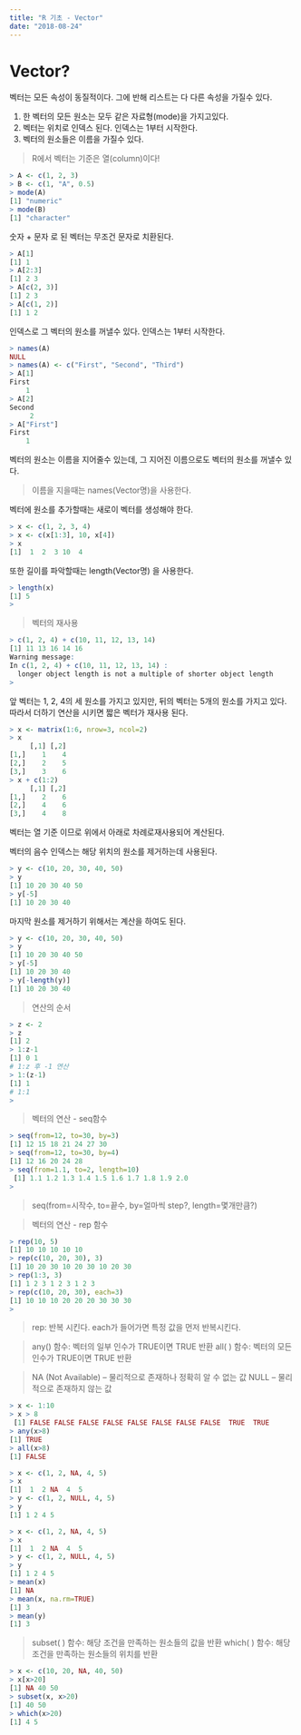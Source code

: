 ```yaml
---
title: "R 기초 - Vector"
date: "2018-08-24"
---
```


# Vector?

벡터는 모든 속성이 동질적이다. 그에 반해 리스트는 다 다른 속성을 가질수 있다.

1. 한 벡터의 모든 원소는 모두 같은 자료형(mode)을 가지고있다.
2. 벡터는 위치로 인덱스 된다. 인덱스는 1부터 시작한다.
3. 벡터의 원소들은 이름을 가질수 있다.

> R에서 벡터는 기준은 열(column)이다!

```r
> A <- c(1, 2, 3)
> B <- c(1, "A", 0.5)
> mode(A)
[1] "numeric"
> mode(B)
[1] "character"
```

숫자 + 문자 로 된 벡터는 무조건 문자로 치환된다.

```r
> A[1]
[1] 1
> A[2:3]
[1] 2 3
> A[c(2, 3)]
[1] 2 3
> A[c(1, 2)]
[1] 1 2
```

인덱스로 그 벡터의 원소를 꺼낼수 있다. 인덱스는 1부터 시작한다.

```r
> names(A)
NULL
> names(A) <- c("First", "Second", "Third")
> A[1]
First
    1
> A[2]
Second
     2
> A["First"]
First
    1
```

벡터의 원소는 이름을 지어줄수 있는데, 그 지어진 이름으로도 벡터의 원소를 꺼낼수 있다.

> 이름을 지을때는 names(Vector명)을 사용한다.

벡터에 원소를 추가할때는 새로이 벡터를 생성해야 한다.

```r
> x <- c(1, 2, 3, 4)
> x <- c(x[1:3], 10, x[4])
> x
[1]  1  2  3 10  4

```

또한 길이를 파악할때는 length(Vector명) 을 사용한다.

```r
> length(x)
[1] 5
>

```

> 벡터의 재사용

```r
> c(1, 2, 4) + c(10, 11, 12, 13, 14)
[1] 11 13 16 14 16
Warning message:
In c(1, 2, 4) + c(10, 11, 12, 13, 14) :
  longer object length is not a multiple of shorter object length
>
```

앞 벡터는 1, 2, 4의 세 원소를 가지고 있지만, 뒤의 벡터는 5개의 원소를 가지고 있다. 따라서 더하기 연산을 시키면 짧은 벡터가 재사용 된다.

```r
> x <- matrix(1:6, nrow=3, ncol=2)
> x
     [,1] [,2]
[1,]    1    4
[2,]    2    5
[3,]    3    6
> x + c(1:2)
     [,1] [,2]
[1,]    2    6
[2,]    4    6
[3,]    4    8
```

벡터는 열 기준 이므로 위에서 아래로 차례로재사용되어 계산된다.

벡터의 음수 인덱스는 해당 위치의 원소를 제거하는데 사용된다.

```r
> y <- c(10, 20, 30, 40, 50)
> y
[1] 10 20 30 40 50
> y[-5]
[1] 10 20 30 40
```

마지막 원소를 제거하기 위해서는 계산을 하여도 된다.

```r
> y <- c(10, 20, 30, 40, 50)
> y
[1] 10 20 30 40 50
> y[-5]
[1] 10 20 30 40
> y[-length(y)]
[1] 10 20 30 40
```

> 연산의 순서

```r
> z <- 2
> z
[1] 2
> 1:z-1
[1] 0 1
# 1:z 후 -1 연산
> 1:(z-1)
[1] 1
# 1:1
>
```

> 벡터의 연산 - seq함수

```r
> seq(from=12, to=30, by=3)
[1] 12 15 18 21 24 27 30
> seq(from=12, to=30, by=4)
[1] 12 16 20 24 28
> seq(from=1.1, to=2, length=10)
 [1] 1.1 1.2 1.3 1.4 1.5 1.6 1.7 1.8 1.9 2.0
>
```

> seq(from=시작수, to=끝수, by=얼마씩 step?, length=몇개만큼?)

> 벡터의 연산 - rep 함수

```r
> rep(10, 5)
[1] 10 10 10 10 10
> rep(c(10, 20, 30), 3)
[1] 10 20 30 10 20 30 10 20 30
> rep(1:3, 3)
[1] 1 2 3 1 2 3 1 2 3
> rep(c(10, 20, 30), each=3)
[1] 10 10 10 20 20 20 30 30 30
>
```

> rep: 반복 시킨다.
> each가 들어가면 특정 값을 먼저 반복시킨다.

> any() 함수: 벡터의 일부 인수가 TRUE이면 TRUE 반환
> all( ) 함수: 벡터의 모든 인수가 TRUE이면 TRUE 반환

> NA (Not Available) – 물리적으로 존재하나 정확히 알 수 없는 값
> NULL – 물리적으로 존재하지 않는 값

```r
> x <- 1:10
> x > 8
 [1] FALSE FALSE FALSE FALSE FALSE FALSE FALSE FALSE  TRUE  TRUE
> any(x>8)
[1] TRUE
> all(x>8)
[1] FALSE
```

```r
> x <- c(1, 2, NA, 4, 5)
> x
[1]  1  2 NA  4  5
> y <- c(1, 2, NULL, 4, 5)
> y
[1] 1 2 4 5
```

```r
> x <- c(1, 2, NA, 4, 5)
> x
[1]  1  2 NA  4  5
> y <- c(1, 2, NULL, 4, 5)
> y
[1] 1 2 4 5
> mean(x)
[1] NA
> mean(x, na.rm=TRUE)
[1] 3
> mean(y)
[1] 3
```

> subset( ) 함수: 해당 조건을 만족하는 원소들의 값을 반환
> which( ) 함수: 해당 조건을 만족하는 원소들의 위치를 반환

```r
> x <- c(10, 20, NA, 40, 50)
> x[x>20]
[1] NA 40 50
> subset(x, x>20)
[1] 40 50
> which(x>20)
[1] 4 5
```
